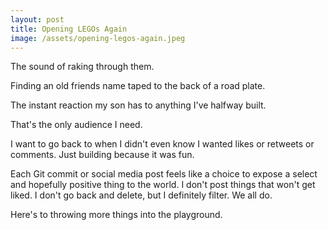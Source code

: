 ```yaml
---
layout: post
title: Opening LEGOs Again
image: /assets/opening-legos-again.jpeg
---
```


The sound of raking through them.

Finding an old friends name taped to the back of a road plate. 

The instant reaction my son has to anything I've halfway built. 

That's the only audience I need. 

I want to go back to when I didn't even know I wanted likes or retweets or comments. Just building because it was fun. 

Each Git commit or social media post feels like a choice to expose a select and hopefully positive thing to the world. I don't post things that won't get liked. I don't go back and delete, but I definitely filter. We all do. 

Here's to throwing more things into the playground.